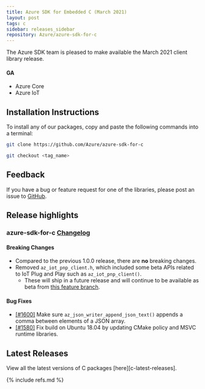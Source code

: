 ```yaml
---
title: Azure SDK for Embedded C (March 2021)
layout: post
tags: c
sidebar: releases_sidebar
repository: Azure/azure-sdk-for-c
---
```


The Azure SDK team is pleased to make available the March 2021 client library release.

#### GA

- Azure Core
- Azure IoT

## Installation Instructions

To install any of our packages, copy and paste the following commands into a terminal:

```bash
git clone https://github.com/Azure/azure-sdk-for-c

git checkout <tag_name>
```

## Feedback

If you have a bug or feature request for one of the libraries, please post an issue to [GitHub](https://github.com/Azure/azure-sdk-for-c/issues).

## Release highlights

### azure-sdk-for-c [Changelog](https://github.com/Azure/azure-sdk-for-c/blob/1.1.0/CHANGELOG.md#110-2021-03-09)

#### Breaking Changes

- Compared to the previous 1.0.0 release, there are **no** breaking changes.
- Removed `az_iot_pnp_client.h`, which included some beta APIs related to IoT Plug and Play such as `az_iot_pnp_client()`.
  - These will ship in a future release and will continue to be available as beta from [this feature branch](https://github.com/Azure/azure-sdk-for-c/tree/feature/iot_pnp).

#### Bug Fixes

- [[#1600]](https://github.com/Azure/azure-sdk-for-c/pull/1600) Make sure `az_json_writer_append_json_text()` appends a comma between elements of a JSON array.
- [[#1580]](https://github.com/Azure/azure-sdk-for-c/pull/1580) Fix build on Ubuntu 18.04 by updating CMake policy and MSVC runtime libraries.

## Latest Releases

View all the latest versions of C packages [here][c-latest-releases].

{% include refs.md %}
